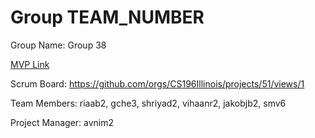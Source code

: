 # Group TEAM_NUMBER
Group Name: Group 38

[MVP Link](https://docs.google.com/document/d/1xBjFUjhM89dJ_trqitYd6aqvzPG9OgG8y2AukmLA9vo/edit?usp=sharing)

Scrum Board: https://github.com/orgs/CS196Illinois/projects/51/views/1

Team Members: riaab2, gche3, shriyad2,  vihaanr2, jakobjb2, smv6

Project Manager: avnim2
